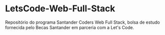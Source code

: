 # LetsCode-Web-Full-Stack
Repositório do programa Santander Coders Web Full Stack, bolsa de estudo fornecida pelo Becas Santander em parceria com a Let's Code.
